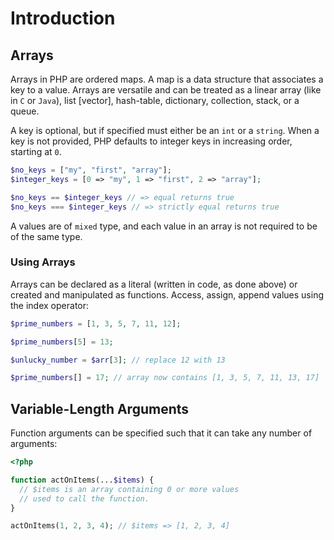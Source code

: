 # Introduction

## Arrays

Arrays in PHP are ordered maps.
A map is a data structure that associates a key to a value.
Arrays are versatile and can be treated as a linear array (like in `C` or `Java`), list [vector], hash-table, dictionary, collection, stack, or a queue.

A key is optional, but if specified must either be an `int` or a `string`.
When a key is not provided, PHP defaults to integer keys in increasing order, starting at `0`.

```php
$no_keys = ["my", "first", "array"];
$integer_keys = [0 => "my", 1 => "first", 2 => "array"];

$no_keys == $integer_keys // => equal returns true
$no_keys === $integer_keys // => strictly equal returns true
```

A values are of `mixed` type, and each value in an array is not required to be of the same type.

### Using Arrays

Arrays can be declared as a literal (written in code, as done above) or created and manipulated as functions.
Access, assign, append values using the index operator:

```php
$prime_numbers = [1, 3, 5, 7, 11, 12];

$prime_numbers[5] = 13;

$unlucky_number = $arr[3]; // replace 12 with 13

$prime_numbers[] = 17; // array now contains [1, 3, 5, 7, 11, 13, 17]
```

## Variable-Length Arguments

Function arguments can be specified such that it can take any number of arguments:

```php
<?php

function actOnItems(...$items) {
  // $items is an array containing 0 or more values
  // used to call the function.
}

actOnItems(1, 2, 3, 4); // $items => [1, 2, 3, 4]
```
